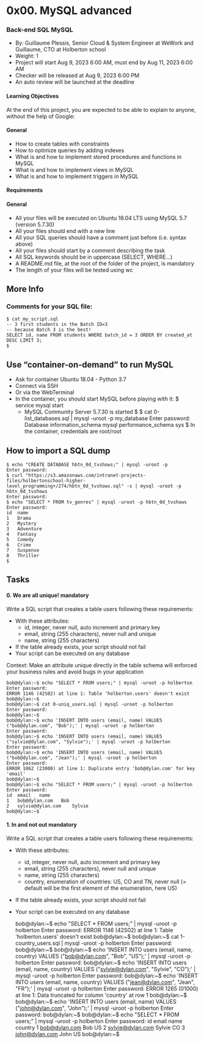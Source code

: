 # 0x00. MySQL advanced
### Back-end SQL  MySQL
 - By: Guillaume Plessis, Senior Cloud & System Engineer at WeWork and Guillaume, CTO at Holberton school
 - Weight: 1
 - Project will start Aug 9, 2023 6:00 AM, must end by Aug 11, 2023 6:00 AM
 - Checker will be released at Aug 9, 2023 6:00 PM
 - An auto review will be launched at the deadline

#### Learning Objectives
At the end of this project, you are expected to be able to explain to anyone, without the help of Google:

#### General
 - How to create tables with constraints
 - How to optimize queries by adding indexes
 - What is and how to implement stored procedures and functions in MySQL
 - What is and how to implement views in MySQL
 - What is and how to implement triggers in MySQL

#### Requirements
#### General
 - All your files will be executed on Ubuntu 18.04 LTS using MySQL 5.7 (version 5.7.30)
 - All your files should end with a new line
 - All your SQL queries should have a comment just before (i.e. syntax above)
 - All your files should start by a comment describing the task
 - All SQL keywords should be in uppercase (SELECT, WHERE…)
 - A README.md file, at the root of the folder of the project, is mandatory
 - The length of your files will be tested using wc

## More Info
### Comments for your SQL file:
    $ cat my_script.sql
    -- 3 first students in the Batch ID=3
    -- because Batch 3 is the best!
    SELECT id, name FROM students WHERE batch_id = 3 ORDER BY created_at DESC LIMIT 3;
    $
## Use “container-on-demand” to run MySQL
 - Ask for container Ubuntu 18.04 - Python 3.7
 - Connect via SSH
 - Or via the WebTerminal
 - In the container, you should start MySQL before playing with it:
    $ service mysql start
     * MySQL Community Server 5.7.30 is started
    $
    $ cat 0-list_databases.sql | mysql -uroot -p my_database
    Enter password: 
    Database
    information_schema
    mysql
    performance_schema
    sys
    $
In the container, credentials are root/root

## How to import a SQL dump
    $ echo "CREATE DATABASE hbtn_0d_tvshows;" | mysql -uroot -p
    Enter password: 
    $ curl "https://s3.amazonaws.com/intranet-projects-files/holbertonschool-higher-level_programming+/274/hbtn_0d_tvshows.sql" -s | mysql -uroot -p hbtn_0d_tvshows
    Enter password: 
    $ echo "SELECT * FROM tv_genres" | mysql -uroot -p hbtn_0d_tvshows
    Enter password: 
    id  name
    1   Drama
    2   Mystery
    3   Adventure
    4   Fantasy
    5   Comedy
    6   Crime
    7   Suspense
    8   Thriller
    $

## Tasks
#### 0. We are all unique!                                                                 mandatory
Write a SQL script that creates a table users following these requirements:

- With these attributes:
   - id, integer, never null, auto increment and primary key
   - email, string (255 characters), never null and unique
   - name, string (255 characters)
- If the table already exists, your script should not fail
- Your script can be executed on any database

Context: Make an attribute unique directly in the table schema will enforced your business rules and avoid bugs in your application

    bob@dylan:~$ echo "SELECT * FROM users;" | mysql -uroot -p holberton
    Enter password: 
    ERROR 1146 (42S02) at line 1: Table 'holberton.users' doesn't exist
    bob@dylan:~$ 
    bob@dylan:~$ cat 0-uniq_users.sql | mysql -uroot -p holberton
    Enter password: 
    bob@dylan:~$ 
    bob@dylan:~$ echo 'INSERT INTO users (email, name) VALUES ("bob@dylan.com", "Bob");' | mysql -uroot -p holberton
    Enter password: 
    bob@dylan:~$ echo 'INSERT INTO users (email, name) VALUES ("sylvie@dylan.com", "Sylvie");' | mysql -uroot -p holberton
    Enter password: 
    bob@dylan:~$ echo 'INSERT INTO users (email, name) VALUES ("bob@dylan.com", "Jean");' | mysql -uroot -p holberton
    Enter password: 
    ERROR 1062 (23000) at line 1: Duplicate entry 'bob@dylan.com' for key 'email'
    bob@dylan:~$ 
    bob@dylan:~$ echo "SELECT * FROM users;" | mysql -uroot -p holberton
    Enter password: 
    id  email   name
    1   bob@dylan.com   Bob
    2   sylvie@dylan.com    Sylvie
    bob@dylan:~$ 


#### 1. In and not out                                                                    mandatory
Write a SQL script that creates a table users following these requirements:

- With these attributes:
   - id, integer, never null, auto increment and primary key
   - email, string (255 characters), never null and unique
   - name, string (255 characters)
   - country, enumeration of countries: US, CO and TN, never null (= default will be the first element of the enumeration, here US)
- If the table already exists, your script should not fail
- Your script can be executed on any database

    bob@dylan:~$ echo "SELECT * FROM users;" | mysql -uroot -p holberton
    Enter password: 
    ERROR 1146 (42S02) at line 1: Table 'holberton.users' doesn't exist
    bob@dylan:~$ 
    bob@dylan:~$ cat 1-country_users.sql | mysql -uroot -p holberton
    Enter password: 
    bob@dylan:~$ 
    bob@dylan:~$ echo 'INSERT INTO users (email, name, country) VALUES ("bob@dylan.com", "Bob", "US");' | mysql -uroot -p holberton
    Enter password: 
    bob@dylan:~$ echo 'INSERT INTO users (email, name, country) VALUES ("sylvie@dylan.com", "Sylvie", "CO");' | mysql -uroot -p holberton
    Enter password: 
    bob@dylan:~$ echo 'INSERT INTO users (email, name, country) VALUES ("jean@dylan.com", "Jean", "FR");' | mysql -uroot -p holberton
    Enter password: 
    ERROR 1265 (01000) at line 1: Data truncated for column 'country' at row 1
    bob@dylan:~$ 
    bob@dylan:~$ echo 'INSERT INTO users (email, name) VALUES ("john@dylan.com", "John");' | mysql -uroot -p holberton
    Enter password: 
    bob@dylan:~$ 
    bob@dylan:~$ echo "SELECT * FROM users;" | mysql -uroot -p holberton
    Enter password: 
    id  email   name    country
    1   bob@dylan.com   Bob US
    2   sylvie@dylan.com    Sylvie  CO
    3   john@dylan.com  John    US
    bob@dylan:~$ 

